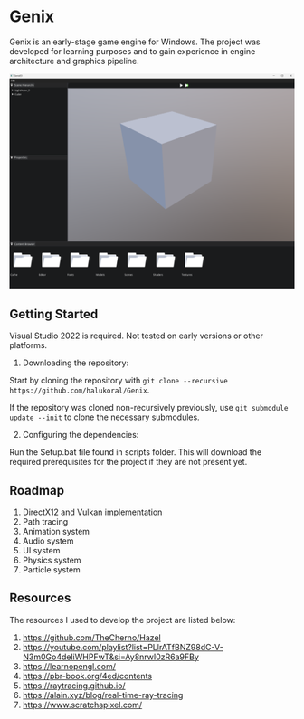 # Genix
Genix is an early-stage game engine for Windows.
The project was developed for learning purposes and to gain experience in engine architecture and graphics pipeline.

![Genix](/GenixED/Assets/Editor/Demo.png?raw=true "Genix")

## Getting Started
  Visual Studio 2022 is required. Not tested on early versions or other platforms.

1. Downloading the repository:

Start by cloning the repository with `git clone --recursive https://github.com/halukoral/Genix`.

If the repository was cloned non-recursively previously, use `git submodule update --init` to clone the necessary submodules.

2. Configuring the dependencies:

Run the Setup.bat file found in scripts folder. This will download the required prerequisites for the project if they are not present yet.

## Roadmap
1. DirectX12 and Vulkan implementation
2. Path tracing
3. Animation system
4. Audio system
5. UI system
6. Physics system
7. Particle system

## Resources
The resources I used to develop the project are listed below:
1. https://github.com/TheCherno/Hazel
2. https://youtube.com/playlist?list=PLlrATfBNZ98dC-V-N3m0Go4deliWHPFwT&si=Ay8nrwI0zR6a9FBy
3. https://learnopengl.com/
4. https://pbr-book.org/4ed/contents
5. https://raytracing.github.io/
6. https://alain.xyz/blog/real-time-ray-tracing
7. https://www.scratchapixel.com/
